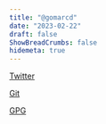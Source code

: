 ```yaml
---
title: "@gomarcd"
date: "2023-02-22"
draft: false
ShowBreadCrumbs: false
hidemeta: true
---
```


[Twitter](https://twitter.com/gomarcd)

[Git](https://git.gomarcd.dev/gomarcd)

[GPG](/web@gomarcd.dev-public.asc)
